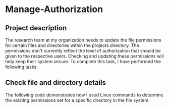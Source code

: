# Manage-Authorization

## Project description
The research team at my organization needs to update the file permissions for certain files and
directories within the projects directory. The permissions don't currently reflect the level of
authorization that should be given to the respective users. Checking and updating these permissions will help keep
their system secure. To complete this task, I have performed the following tasks:

## Check file and directory details
The following code demonstrates how I used Linux commands to determine the existing permissions set for a specific directory in the file system.
